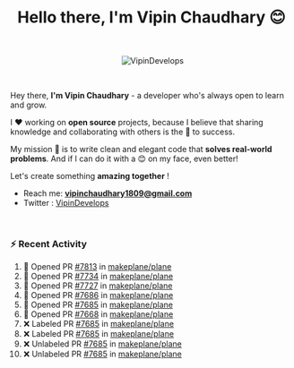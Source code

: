 <!--### Hi 👋 Vipin Chaudhary here!-->
<h1 align="center">Hello there, I'm Vipin Chaudhary 😊</h1>
	
<br />
<div align="center">
<p>&nbsp;<img align="center" src="https://github-readme-stats.vercel.app/api/?username=VipinDevelops&show_icons=true&title_color=C9D1D9&icon_color=58A6FF&border_color=30363D&text_color=C9D1D9&bg_color=0d1117" alt="VipinDevelops" /></p>
</div>


<br />

Hey there, **I'm Vipin Chaudhary** - a  developer who's always open to learn and grow. 


I ❤️ working on **open source** projects, because I believe that sharing knowledge and collaborating with others is the 🔑 to success.

My mission 🚀 is to write clean and elegant code that **solves real-world problems**. And if I can do it with a 😊 on my face, even better!

 Let's create something **amazing together** ! 
 
 - Reach me: **vipinchaudhary1809@gmail.com**
 - Twitter : [VipinDevelops](https://twitter.com/VipinDevelops)
<br />


### :zap: Recent Activity

<!--START_SECTION:activity-->
1. 💪 Opened PR [#7813](https://github.com/makeplane/plane/pull/7813) in [makeplane/plane](https://github.com/makeplane/plane)
2. 💪 Opened PR [#7734](https://github.com/makeplane/plane/pull/7734) in [makeplane/plane](https://github.com/makeplane/plane)
3. 💪 Opened PR [#7727](https://github.com/makeplane/plane/pull/7727) in [makeplane/plane](https://github.com/makeplane/plane)
4. 💪 Opened PR [#7686](https://github.com/makeplane/plane/pull/7686) in [makeplane/plane](https://github.com/makeplane/plane)
5. 💪 Opened PR [#7685](https://github.com/makeplane/plane/pull/7685) in [makeplane/plane](https://github.com/makeplane/plane)
6. 💪 Opened PR [#7668](https://github.com/makeplane/plane/pull/7668) in [makeplane/plane](https://github.com/makeplane/plane)
7. ❌ Labeled PR [#7685](undefined) in [makeplane/plane](https://github.com/makeplane/plane)
8. ❌ Labeled PR [#7685](undefined) in [makeplane/plane](https://github.com/makeplane/plane)
9. ❌ Unlabeled PR [#7685](undefined) in [makeplane/plane](https://github.com/makeplane/plane)
10. ❌ Unlabeled PR [#7685](undefined) in [makeplane/plane](https://github.com/makeplane/plane)
<!--END_SECTION:activity-->

  
